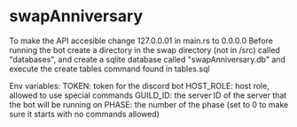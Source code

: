 # swapAnniversary
To make the API accesible change 127.0.0.01 in main.rs to 0.0.0.0
Before running the bot create a directory in the swap directory (not in /src) called "databases", and create a sqlite database called "swapAnniversary.db" and execute the create tables command found in tables.sql

Env variables:
TOKEN: token for the discord bot
HOST_ROLE: host role, allowed to use special commands
GUILD_ID: the server ID of the server that the bot will be running on
PHASE: the number of the phase (set to 0 to make sure it starts with no commands allowed)